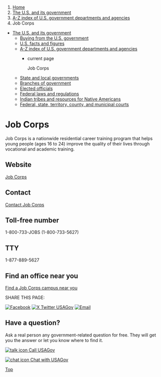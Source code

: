 1. [Home](/)
2. [The U.S. and its government](/about-the-us)
3. [A-Z index of U.S. government departments and agencies](/agency-index)
4. Job Corps

* [The U.S. and its government](/about-the-us)
  + [Buying from the U.S. government](/buy-from-government)
  + [U.S. facts and figures](/facts-figures)
  + [A-Z index of U.S. government departments and agencies](/agency-index)
    - current page

      Job Corps
  + [State and local governments](/state-local-governments)
  + [Branches of government](/branches-of-government)
  + [Elected officials](/elected-officials)
  + [Federal laws and regulations](/laws-and-regulations)
  + [Indian tribes and resources for Native Americans](/tribes)
  + [Federal, state, territory, county, and municipal courts](/courts)

Job Corps
=========

Job Corps is a nationwide residential career training program that helps young people (ages 16 to 24) improve the quality of their lives through vocational and academic training.

Website
-------

[Job Corps](https://www.jobcorps.gov)

Contact
-------

[Contact Job Corps](https://www.jobcorps.gov/contact)

Toll-free number
----------------

1-800-733-JOBS (1-800-733-5627)

TTY
---

1-877-889-5627

Find an office near you
-----------------------

[Find a Job Corps campus near you](https://www.jobcorps.gov/explore)

SHARE THIS PAGE:

[![Facebook](/themes/custom/usagov/images/social-media-icons/Facebook_Icon.svg)](https://www.facebook.com/sharer/sharer.php?u=https://www.usa.gov/agencies/job-corps&v=3)
[![X Twitter USAGov](/themes/custom/usagov/images/social-media-icons/X_Twitter_Icon.svg?version=2)](https://twitter.com/intent/tweet?source=webclient&text=https://www.usa.gov/agencies/job-corps)
[![Email](/themes/custom/usagov/images/social-media-icons/Email_Icon.svg?version=2)](mailto:?subject=https://www.usa.gov/agencies/job-corps)

Have a question?
----------------

Ask a real person any government-related question for free. They will get you the answer or let you know where to find it.

[![talk icon](/themes/custom/usagov/images/ICONS_talk.png)
Call USAGov](/phone)

[![chat icon](/themes/custom/usagov/images/ICONS_chat.png)
Chat with USAGov](/chat)

[Top](#main-content)